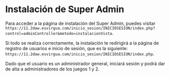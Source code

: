 # Instalación de Super Admin

Para acceder a la página de instalación del Super Admin, puedes visitar `https://11.2daw.esvirgua.com/inicio_sesion/INICIOSESION/index.php?control=adminController&metodo=instalacionVista`.

Si todo se realiza correctamente, la instalación te redirigirá a la página de registro de usuarios e inicio de sesión, que es la siguiente: `https://11.2daw.esvirgua.com/inicio_sesion/INICIOSESION/index.php`.

Dado que el usuario es un administrador general, iniciará sesión y podrá dar de alta a administradores de los juegos 1 y 2.
